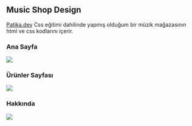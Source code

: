 ## Music Shop Design
[Patika.dev](https://www.patika.dev/tr) Css eğitimi dahilinde yapmış olduğum bir müzik mağazasının html ve css kodlarını içerir. 

### Ana Sayfa
![](https://github.com/senanuryesilyurt/HTML-CSS-Exercises/blob/main/MusicShopDesign/photos/p1.png)
### Ürünler Sayfası
![](https://github.com/senanuryesilyurt/HTML-CSS-Exercises/blob/main/MusicShopDesign/photos/p2.png)
### Hakkında 
![](https://github.com/senanuryesilyurt/HTML-CSS-Exercises/blob/main/MusicShopDesign/photos/p3.png)
